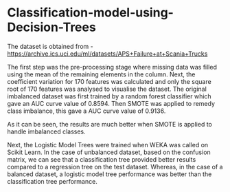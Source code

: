 # Classification-model-using-Decision-Trees
The dataset is obtained from - https://archive.ics.uci.edu/ml/datasets/APS+Failure+at+Scania+Trucks

The first step was the pre-processing stage where missing data was filled using the mean of the remaining elements in the column. 
Next, the coefficient variation for 170 features was calculated and only the square root of 170 features was analysed to visualise the dataset.
The original imbalanced dataset was first trained by a random forest classifier which gave an AUC curve value of 0.8594. Then SMOTE was applied to remedy class imbalance, this gave a AUC curve value of 0.9136. 

As it can be seen, the results are much better when SMOTE is applied to handle imbalanced classes. 

Next, the Logistic Model Trees were trained when WEKA was called on Scikit Learn. In the case of unbalanced dataset, based on the confusion matrix, we can see that a classification tree provided better results compared to a regression tree on the test dataset. Whereas, in the case of a balanced dataset, a logistic model tree performance was better than the classification tree performance. 
